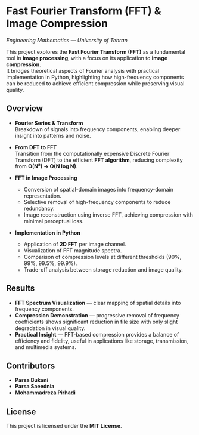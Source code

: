 ﻿# Fast Fourier Transform (FFT) & Image Compression

_Engineering Mathematics — University of Tehran_

This project explores the **Fast Fourier Transform (FFT)** as a fundamental tool in **image processing**, with a focus on its application to **image compression**.  
It bridges theoretical aspects of Fourier analysis with practical implementation in Python, highlighting how high-frequency components can be reduced to achieve efficient compression while preserving visual quality.

## Overview

-   **Fourier Series & Transform**  
    Breakdown of signals into frequency components, enabling deeper insight into patterns and noise.
    
-   **From DFT to FFT**  
    Transition from the computationally expensive Discrete Fourier Transform (DFT) to the efficient **FFT algorithm**, reducing complexity from **O(N²) → O(N log N)**.
    
-   **FFT in Image Processing**
    -   Conversion of spatial-domain images into frequency-domain representation.     
    -   Selective removal of high-frequency components to reduce redundancy.   
    -   Image reconstruction using inverse FFT, achieving compression with minimal perceptual loss.
        
-   **Implementation in Python**
    -   Application of **2D FFT** per image channel.    
    -   Visualization of FFT magnitude spectra.    
    -   Comparison of compression levels at different thresholds (90%, 99%, 99.5%, 99.9%).
    -   Trade-off analysis between storage reduction and image quality.
        

## Results

-   **FFT Spectrum Visualization** — clear mapping of spatial details into frequency components.
-   **Compression Demonstration** — progressive removal of frequency coefficients shows significant reduction in file size with only slight degradation in visual quality.
-   **Practical Insight** — FFT-based compression provides a balance of efficiency and fidelity, useful in applications like storage, transmission, and multimedia systems.
    

## Contributors

-   **Parsa Bukani**
-   **Parsa Saeednia**
-   **Mohammadreza Pirhadi**
    

## License

This project is licensed under the **MIT License**.

